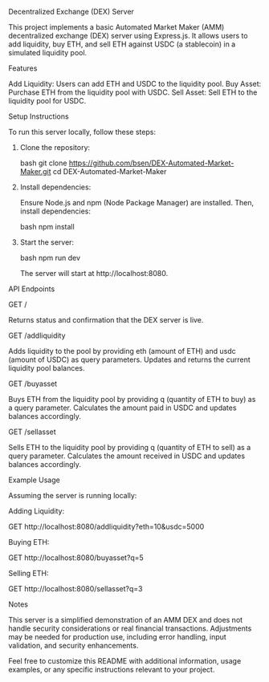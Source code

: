  Decentralized Exchange (DEX) Server

This project implements a basic Automated Market Maker (AMM) decentralized exchange (DEX) server using Express.js. It allows users to add liquidity, buy ETH, and sell ETH against USDC (a stablecoin) in a simulated liquidity pool.

 Features

 Add Liquidity: Users can add ETH and USDC to the liquidity pool.
 Buy Asset: Purchase ETH from the liquidity pool with USDC.
 Sell Asset: Sell ETH to the liquidity pool for USDC.

 Setup Instructions

To run this server locally, follow these steps:

1. Clone the repository:

   bash
   git clone https://github.com/bsen/DEX-Automated-Market-Maker.git
   cd DEX-Automated-Market-Maker   

2. Install dependencies:

   Ensure Node.js and npm (Node Package Manager) are installed. Then, install dependencies:

   bash
   npm install
   

3. Start the server:

   bash
   npm run dev
   

   The server will start at http://localhost:8080.

 API Endpoints

 GET /

Returns status and confirmation that the DEX server is live.

 GET /addliquidity

Adds liquidity to the pool by providing eth (amount of ETH) and usdc (amount of USDC) as query parameters. Updates and returns the current liquidity pool balances.

 GET /buyasset

Buys ETH from the liquidity pool by providing q (quantity of ETH to buy) as a query parameter. Calculates the amount paid in USDC and updates balances accordingly.

 GET /sellasset

Sells ETH to the liquidity pool by providing q (quantity of ETH to sell) as a query parameter. Calculates the amount received in USDC and updates balances accordingly.

 Example Usage

Assuming the server is running locally:

 Adding Liquidity:
  
  GET http://localhost:8080/addliquidity?eth=10&usdc=5000
  

 Buying ETH:
  
  GET http://localhost:8080/buyasset?q=5
  

 Selling ETH:
  
  GET http://localhost:8080/sellasset?q=3
  

 Notes

 This server is a simplified demonstration of an AMM DEX and does not handle security considerations or real financial transactions.
 Adjustments may be needed for production use, including error handling, input validation, and security enhancements.



Feel free to customize this README with additional information, usage examples, or any specific instructions relevant to your project.
